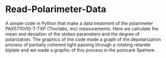 # Read-Polarimeter-Data
A simple code in Python that make a data treatment of the polarimeter PAX5710VIS-T-TXP (Thorlabs, inc) measurements.
Here we calculate the mean and deviation of the stokes parameters and the degree of polarization.
The graphics of the code made a graph of the depolarization process of partially coherent light passing through a rotating retarder biplate and we made a graphic of this process in the poincaré Spehere.
